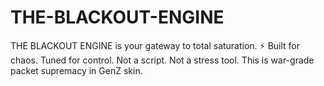 # THE-BLACKOUT-ENGINE
THE BLACKOUT ENGINE is your gateway to total saturation. ⚡ Built for chaos. Tuned for control. Not a script. Not a stress tool. This is war-grade packet supremacy in GenZ skin.
